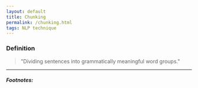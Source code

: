 ```yaml
---
layout: default
title: Chunking
permalink: /chunking.html
tags: NLP technique
---
```


### Definition

> "Dividing sentences into grammatically meaningful word groups."

<hr />

##### Footnotes: